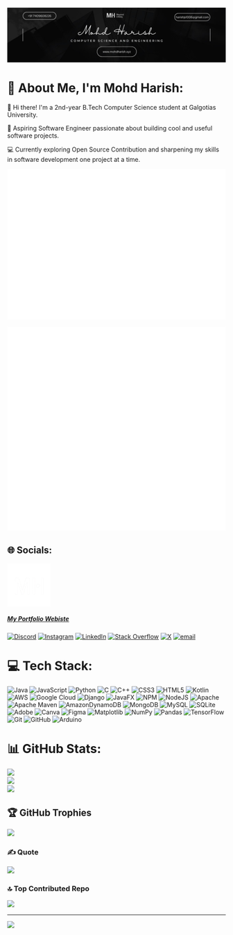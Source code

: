 ![Welcome Banner](public/assets/image/Banner.jpeg)
# 💫 About Me, I'm Mohd Harish:
👋 Hi there! I'm a 2nd-year B.Tech Computer Science student at Galgotias University.<br>

🚀 Aspiring Software Engineer passionate about building cool and useful software projects.<br>

💻 Currently exploring Open Source Contribution and sharpening my skills in software development one project at a time.<br>


<p align="center">
  <img src="metrics.plugin.isocalendar.svg" alt="Isometric Commit Calendar"/>
</p>

<p align="center">
  <img src="metrics.plugin.leetcode.svg" alt="LeetCode Metrics">
</p>



## 🌐 Socials:

<a href="https://www.mohdharish.xyz">
  <img src="https://github.com/Hellkryptonium/MohdHarishPortfolio/raw/main/public/assets/images/fav-icon.png" alt="Portfolio" width="100" height="100" style="vertical-align:middle;"><h5>My Portfolio Webiste</h5></img>
</a>  


[![Discord](https://img.shields.io/badge/Discord-%237289DA.svg?logo=discord&logoColor=white)](https://discord.gg/.harish.) [![Instagram](https://img.shields.io/badge/Instagram-%23E4405F.svg?logo=Instagram&logoColor=white)](https://instagram.com/_harish999) [![LinkedIn](https://img.shields.io/badge/LinkedIn-%230077B5.svg?logo=linkedin&logoColor=white)](https://linkedin.com/in/mohd-harish-126a58256) [![Stack Overflow](https://img.shields.io/badge/-Stackoverflow-FE7A16?logo=stack-overflow&logoColor=white)](https://stackoverflow.com/users/HellKrypton) [![X](https://img.shields.io/badge/X-black.svg?logo=X&logoColor=white)](https://x.com/HarishJ04335767) [![email](https://img.shields.io/badge/Email-D14836?logo=gmail&logoColor=white)](mailto:harishjs1006@gmail.com) 

# 💻 Tech Stack:
![Java](https://img.shields.io/badge/java-%23ED8B00.svg?style=for-the-badge&logo=openjdk&logoColor=white) ![JavaScript](https://img.shields.io/badge/javascript-%23323330.svg?style=for-the-badge&logo=javascript&logoColor=%23F7DF1E) ![Python](https://img.shields.io/badge/python-3670A0?style=for-the-badge&logo=python&logoColor=ffdd54) ![C](https://img.shields.io/badge/c-%2300599C.svg?style=for-the-badge&logo=c&logoColor=white) ![C++](https://img.shields.io/badge/c++-%2300599C.svg?style=for-the-badge&logo=c%2B%2B&logoColor=white) ![CSS3](https://img.shields.io/badge/css3-%231572B6.svg?style=for-the-badge&logo=css3&logoColor=white) ![HTML5](https://img.shields.io/badge/html5-%23E34F26.svg?style=for-the-badge&logo=html5&logoColor=white) ![Kotlin](https://img.shields.io/badge/kotlin-%237F52FF.svg?style=for-the-badge&logo=kotlin&logoColor=white) ![AWS](https://img.shields.io/badge/AWS-%23FF9900.svg?style=for-the-badge&logo=amazon-aws&logoColor=white) ![Google Cloud](https://img.shields.io/badge/GoogleCloud-%234285F4.svg?style=for-the-badge&logo=google-cloud&logoColor=white) ![Django](https://img.shields.io/badge/django-%23092E20.svg?style=for-the-badge&logo=django&logoColor=white) ![JavaFX](https://img.shields.io/badge/javafx-%23FF0000.svg?style=for-the-badge&logo=javafx&logoColor=white) ![NPM](https://img.shields.io/badge/NPM-%23CB3837.svg?style=for-the-badge&logo=npm&logoColor=white) ![NodeJS](https://img.shields.io/badge/node.js-6DA55F?style=for-the-badge&logo=node.js&logoColor=white) ![Apache](https://img.shields.io/badge/apache-%23D42029.svg?style=for-the-badge&logo=apache&logoColor=white) ![Apache Maven](https://img.shields.io/badge/Apache%20Maven-C71A36?style=for-the-badge&logo=Apache%20Maven&logoColor=white) ![AmazonDynamoDB](https://img.shields.io/badge/Amazon%20DynamoDB-4053D6?style=for-the-badge&logo=Amazon%20DynamoDB&logoColor=white) ![MongoDB](https://img.shields.io/badge/MongoDB-%234ea94b.svg?style=for-the-badge&logo=mongodb&logoColor=white) ![MySQL](https://img.shields.io/badge/mysql-4479A1.svg?style=for-the-badge&logo=mysql&logoColor=white) ![SQLite](https://img.shields.io/badge/sqlite-%2307405e.svg?style=for-the-badge&logo=sqlite&logoColor=white) ![Adobe](https://img.shields.io/badge/adobe-%23FF0000.svg?style=for-the-badge&logo=adobe&logoColor=white) ![Canva](https://img.shields.io/badge/Canva-%2300C4CC.svg?style=for-the-badge&logo=Canva&logoColor=white) ![Figma](https://img.shields.io/badge/figma-%23F24E1E.svg?style=for-the-badge&logo=figma&logoColor=white) ![Matplotlib](https://img.shields.io/badge/Matplotlib-%23ffffff.svg?style=for-the-badge&logo=Matplotlib&logoColor=black) ![NumPy](https://img.shields.io/badge/numpy-%23013243.svg?style=for-the-badge&logo=numpy&logoColor=white) ![Pandas](https://img.shields.io/badge/pandas-%23150458.svg?style=for-the-badge&logo=pandas&logoColor=white) ![TensorFlow](https://img.shields.io/badge/TensorFlow-%23FF6F00.svg?style=for-the-badge&logo=TensorFlow&logoColor=white) ![Git](https://img.shields.io/badge/git-%23F05033.svg?style=for-the-badge&logo=git&logoColor=white) ![GitHub](https://img.shields.io/badge/github-%23121011.svg?style=for-the-badge&logo=github&logoColor=white) ![Arduino](https://img.shields.io/badge/-Arduino-00979D?style=for-the-badge&logo=Arduino&logoColor=white)
# 📊 GitHub Stats:
![](https://github-readme-stats.vercel.app/api?username=Hellkryptonium&theme=dark&hide_border=false&include_all_commits=false&count_private=false)<br/>
![](https://nirzak-streak-stats.vercel.app/?user=Hellkryptonium&theme=dark&hide_border=false)<br/>
![](https://github-readme-stats.vercel.app/api/top-langs/?username=Hellkryptonium&theme=dark&hide_border=false&include_all_commits=false&count_private=false&layout=compact)

## 🏆 GitHub Trophies
![](https://github-profile-trophy.vercel.app/?username=Hellkryptonium&theme=radical&no-frame=false&no-bg=true&margin-w=4)

### ✍️ Quote
![](https://quotes-github-readme.vercel.app/api?type=horizontal&theme=radical)

### 🔝 Top Contributed Repo
![](https://github-contributor-stats.vercel.app/api?username=Hellkryptonium&limit=5&theme=dark&combine_all_yearly_contributions=true)

---
[![](https://visitcount.itsvg.in/api?id=Hellkryptonium&icon=2&color=0)](https://visitcount.itsvg.in)

